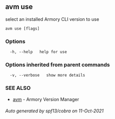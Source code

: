 ## avm use

select an installed Armory CLI version to use

```
avm use [flags]
```

### Options

```
  -h, --help   help for use
```

### Options inherited from parent commands

```
  -v, --verbose   show more details
```

### SEE ALSO

* [avm](avm.md)	 - Armory Version Manager

###### Auto generated by spf13/cobra on 11-Oct-2021
